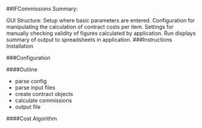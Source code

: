 ##IFCommissions
Summary:

GUI Structure:
Setup where basic parameters are entered.
Configuration for manipulating the calculation of contract costs per item.
Settings for manually checking validity of figures calculated by application.
Run displays summary of output to spreadsheets in application.
###Instructions
Installation

###Configuration

####Outline
- parse config
- parse input files
- create contract objects
- calculate commissions
- output file

####Cost Algorithm